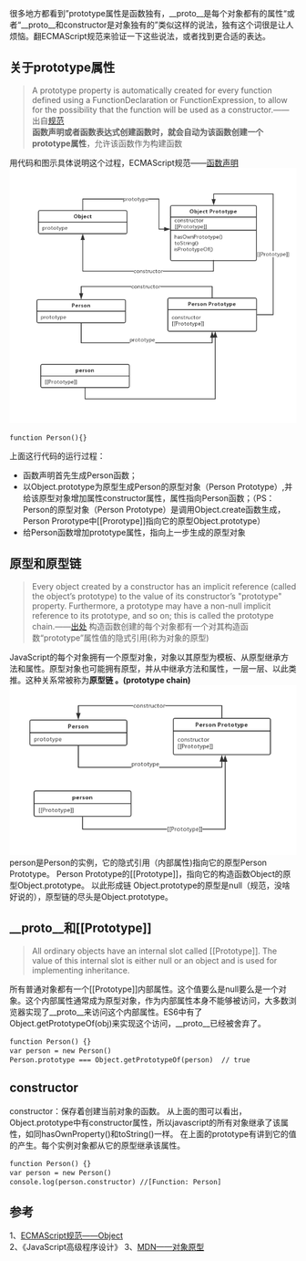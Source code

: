 很多地方都看到”prototype属性是函数独有，__proto__是每个对象都有的属性“或者“__proto__和constructor是对象独有的”类似这样的说法，独有这个词很是让人烦恼。翻ECMAScript规范来验证一下这些说法，或者找到更合适的表达。 

## 关于prototype属性
> A prototype property is automatically created for every function defined using a FunctionDeclaration or FunctionExpression, to allow for the possibility that the function will be used as a constructor.——出自[规范](https://www.ecma-international.org/ecma-262/6.0/#sec-function-definitions-runtime-semantics-evaluation)  
**函数声明或者函数表达式创建函数时，就会自动为该函数创建一个prototype属性**，允许该函数作为构建函数
>
用代码和图示具体说明这个过程，ECMAScript规范——[函数声明](https://www.ecma-international.org/ecma-262/6.0/#sec-function-definitions-runtime-semantics-evaluation)
![原型与原型链](./images/prototypeChain.jpg)
```
function Person(){}
```
上面这行代码的运行过程：
- 函数声明首先生成Person函数；
- 以Object.prototype为原型生成Person的原型对象（Person Prototype）,并给该原型对象增加属性constructor属性，属性指向Person函数；（PS：Person的原型对象（Person Prototype）是调用Object.create函数生成，Person Prorotype中[[Prorotype]]指向它的原型Object.prototype）
- 给Person函数增加prototype属性，指向上一步生成的原型对象

## 原型和原型链
>Every object created by a constructor has an implicit reference (called the object’s prototype) to the value of its constructor’s "prototype" property. Furthermore, a prototype may have a non-null implicit reference to its prototype, and so on; this is called the prototype chain.——[出处](https://www.ecma-international.org/ecma-262/6.0/#sec-objects)
构造函数创建的每个对象都有一个对其构造函数“prototype”属性值的隐式引用(称为对象的原型)
>

JavaScript的每个对象拥有一个原型对象，对象以其原型为模板、从原型继承方法和属性。原型对象也可能拥有原型，并从中继承方法和属性，一层一层、以此类推。这种关系常被称为**原型链 。(prototype chain)**
![实例和原型和构造函数](./images/实例和原型和构造函数.jpg)
person是Person的实例，它的隐式引用（内部属性)指向它的原型Person Prototype。
Person Prototype的[[Prototype]]，指向它的构造函数Object的原型Object.prototype。
以此形成链
Object.prototype的原型是null（规范，没啥好说的），原型链的尽头是Object.prototype。

## __proto__和[[Prototype]]
>All ordinary objects have an internal slot called [[Prototype]]. The value of this internal slot is either null or an object and is used for implementing inheritance.
>
所有普通对象都有一个[[Prototype]]内部属性。这个值要么是null要么是一个对象。这个内部属性通常成为原型对象，作为内部属性本身不能够被访问，大多数浏览器实现了__proto__来访问这个内部属性。ES6中有了Object.getPrototypeOf(obj)来实现这个访问，__proto__已经被舍弃了。
```
function Person() {}
var person = new Person()
Person.prototype === Object.getPrototypeOf(person)  // true
```
## constructor
constructor：保存着创建当前对象的函数。
从上面的图可以看出，Object.prototype中有constructor属性，所以javascript的所有对象继承了该属性，如同hasOwnProperty()和toString()一样。
在上面的prototype有讲到它的值的产生。每个实例对象都从它的原型继承该属性。
```
function Person() {}
var person = new Person()
console.log(person.constructor) //[Function: Person]
```
## 参考
1、[ECMAScript规范——Object](https://www.ecma-international.org/ecma-262/6.0/#sec-objects)  
2、《JavaScript高级程序设计》 
3、[MDN——对象原型](https://developer.mozilla.org/zh-CN/docs/Learn/JavaScript/Objects/Object_prototypes)

